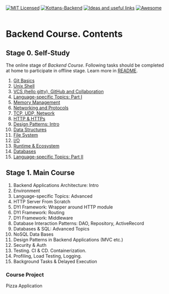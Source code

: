 [![MIT Licensed][icon-mit]][license]
[![Kottans-Backend][icon-kottans-be]][kottans-backend]
[![Ideas and useful links][icon-ideas]][ideas]
[![Awesome][icon-awesome]][awesome]
&nbsp;&nbsp;&nbsp;&nbsp;&nbsp;&nbsp;

# Backend Course. Contents

## Stage 0. Self-Study

The online stage of _Backend Course_. Following tasks should be completed
at home to participate in offline stage. Learn more in [README](README.md).

1.  [Git Basics](tasks/git-intro.md)
1.  [Unix Shell](tasks/unix-shell.md)
1.  [VCS (hello gitty), GitHub and Collaboration](tasks/git-collaboration.md)
1.  [Language-specific Topics: Part I](tasks/language_basics.md)
1.  [Memory Management](tasks/memory-management.md)
1.  [Networking and Protocols](tasks/networking-and-protocols.md)
1.  [TCP, UDP, Network](tasks/network.md)
1.  [HTTP & HTTPs](tasks/http.md)
1.  [Design Patterns: Intro](tasks/patterns.md)
1.  [Data Structures](tasks/data-structures.md)
1.  [File System](tasks/file_system.md)
1.  [I/O](tasks/io.md)
1.  [Runtime & Ecosystem](tasks/runtime_and_ecosystem.md)
1.  [Databases](tasks/databases_basic.md)
1.  [Language-specific Topics: Part II](tasks/js_basics_2.md)

## Stage 1. Main Course

1.  Backend Applications Architecture: Intro
1.  Environment
1.  Language-specific Topics: Advanced
1.  HTTP Server From Scratch
1.  DYI Framework: Wrapper around HTTP module
1.  DYI Framework: Routing
1.  DYI Framework: Middleware
1.  Database Interaction Patterns: DAO, Repository, ActiveRecord
1.  Databases & SQL: Advanced Topics
1.  NoSQL Data Bases
1.  Design Patterns in Backend Applications (MVC etc.)
1.  Security & Auth
1.  Testing. CI & CD. Containerization.
1.  Profiling, Load Testing, Logging.
1.  Background Tasks & Delayed Execution

### Course Project

Pizza Application


[icon-chat]: https://img.shields.io/badge/chat-on%20telegram-blue.svg
[icon-mit]: https://img.shields.io/badge/license-MIT-blue.svg
[icon-ideas]: https://img.shields.io/badge/google--doc-ideas-ff69b4.svg
[icon-awesome]: https://cdn.rawgit.com/sindresorhus/awesome/d7305f38d29fed78fa85652e3a63e154dd8e8829/media/badge.svg
[license]: https://github.com/Kottans/web/blob/master/LICENSE.md
[awesome]: https://github.com/sindresorhus/awesome
[ideas]: https://docs.google.com/spreadsheets/d/1bZJhYjK3VHOS2HmQb2Fs4aHfEBt8mp1F09j9nEEDaqE/edit#gid=818017811
[icon-kottans-be]: https://img.shields.io/badge/%3D(%5E.%5E)%3D-backend-yellow.svg
[kottans-backend]: https://github.com/kottans/backend

